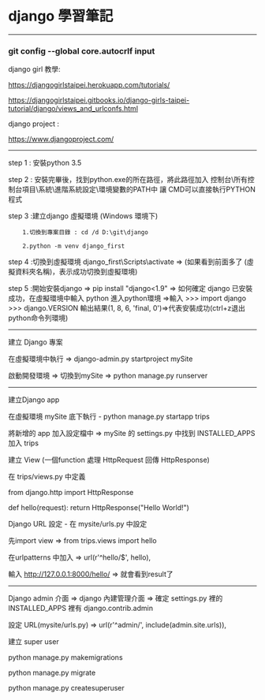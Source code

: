 # django 學習筆記

------------------------------------------------

### git config --global core.autocrlf input ###

django girl 教學: 

https://djangogirlstaipei.herokuapp.com/tutorials/

https://djangogirlstaipei.gitbooks.io/django-girls-taipei-tutorial/django/views_and_urlconfs.html

django project : 

https://www.djangoproject.com/

------------------------------------------------

step 1 : 安裝python 3.5

step 2 : 安裝完畢後，找到python.exe的所在路徑，將此路徑加入 控制台\所有控制台項目\系統\進階系統設定\環境變數的PATH中 讓 CMD可以直接執行PYTHON程式

step 3 :建立django 虛擬環境 (Windows 環境下)

		1.切換到專案目錄 : cd /d D:\git\django

		2.python -m venv django_first
		
step 4 :切換到虛擬環境  django_first\Scripts\activate => (如果看到前面多了 (虛擬資料夾名稱)，表示成功切換到虛擬環境)

step 5 :開始安裝django => pip install "django<1.9" => 如何確定 django 已安裝成功，在虛擬環境中輸入 python 進入python環境 =>輸入 >>> import django >>> django.VERSION 輸出結果(1, 8, 6, 'final, 0')=>代表安裝成功(ctrl+z退出python命令列環境)

---------------- 

建立 Django 專案

在虛擬環境中執行 => django-admin.py startproject mySite

啟動開發環境 => 切換到mySite => python manage.py runserver

---------------- 

建立Django app

在虛擬環境 mySite 底下執行 - python manage.py startapp trips

將新增的 app 加入設定檔中 => mySite 的 settings.py 中找到 INSTALLED_APPS 加入 trips

建立 View (一個function 處理 HttpRequest 回傳 HttpResponse)

在 trips/views.py 中定義 

from django.http import HttpResponse

def hello(request):
    return HttpResponse("Hello World!")
	
Django URL 設定 - 在 mysite/urls.py 中設定

先import view => from trips.views import hello

在urlpatterns 中加入 => url(r'^hello/$', hello),

輸入 http://127.0.0.1:8000/hello/ => 就會看到result了

---------------- 

Django admin 介面 => django 內建管理介面 => 確定 settings.py 裡的 INSTALLED_APPS 裡有 django.contrib.admin

設定 URL(mysite/urls.py) =>  url(r'^admin/', include(admin.site.urls)),

建立 super user

python manage.py makemigrations

python manage.py migrate

python manage.py createsuperuser


